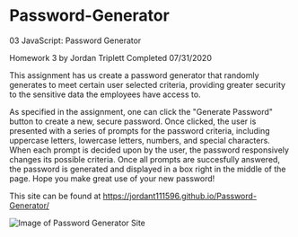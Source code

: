 # Password-Generator
03 JavaScript: Password Generator

Homework 3 by Jordan Triplett
Completed 07/31/2020

This assignment has us create a password generator that randomly generates to meet certain user selected criteria, providing greater security to the sensitive data the employees have access to.

As specified in the assignment, one can click the "Generate Password" button to create a new, secure password. Once clicked, the user is presented with a series of prompts for the password criteria, including uppercase letters, lowercase letters, numbers, and special characters. When each prompt is decided upon by the user, the password responsively changes its possible criteria. Once all prompts are succesfully answered, the password is generated and displayed in a box right in the middle of the page. Hope you make great use of your new password!

This site can be found at https://jordant111596.github.io/Password-Generator/

![Image of Password Generator Site](Assets/Deployed-PW-Generator.png?raw=true "Image of the Deployed Password Generator")